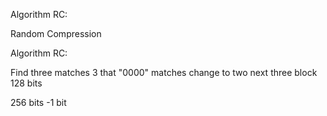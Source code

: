 Algorithm RC:

Random Compression

Algorithm RC:

Find three matches 3 that "0000" matches change to two next three block 128 bits

256 bits -1 bit

